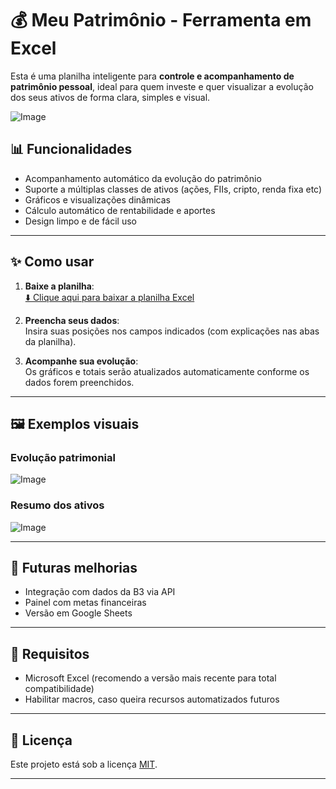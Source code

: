 # 💰 Meu Patrimônio - Ferramenta em Excel

Esta é uma planilha inteligente para **controle e acompanhamento de patrimônio pessoal**, ideal para quem investe e quer visualizar a evolução dos seus ativos de forma clara, simples e visual.

![Image](https://github.com/user-attachments/assets/98e6a530-9c50-4998-9f23-96ffd1e60bd1)

## 📊 Funcionalidades

- Acompanhamento automático da evolução do patrimônio
- Suporte a múltiplas classes de ativos (ações, FIIs, cripto, renda fixa etc)
- Gráficos e visualizações dinâmicas
- Cálculo automático de rentabilidade e aportes
- Design limpo e de fácil uso

---

## ✨ Como usar

1. **Baixe a planilha**:  
   [⬇️ Clique aqui para baixar a planilha Excel](./Meu-patrimônio-Ferramenta.xlsx)


2. **Preencha seus dados**:  
   Insira suas posições nos campos indicados (com explicações nas abas da planilha).

3. **Acompanhe sua evolução**:  
   Os gráficos e totais serão atualizados automaticamente conforme os dados forem preenchidos.

---

## 🖼️ Exemplos visuais

### Evolução patrimonial
![Image](https://github.com/user-attachments/assets/ee919262-1cd0-41de-84f0-46b65528f0b3)
### Resumo dos ativos
![Image](https://github.com/user-attachments/assets/24e70fa5-dbb6-4326-82b5-f752ab771e28)

---

## 🚀 Futuras melhorias

- Integração com dados da B3 via API
- Painel com metas financeiras
- Versão em Google Sheets

---

## 📌 Requisitos

- Microsoft Excel (recomendo a versão mais recente para total compatibilidade)
- Habilitar macros, caso queira recursos automatizados futuros

---


## 🪪 Licença

Este projeto está sob a licença [MIT](LICENSE).

---

